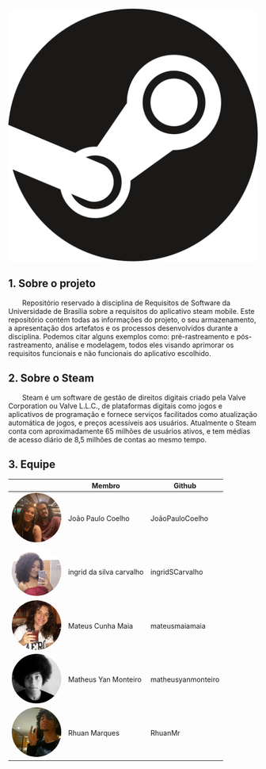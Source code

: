<center>

![logo](./assets/steam-logo.svg)

</center>

## 1. Sobre o projeto

&emsp;&emsp;Repositório reservado à disciplina de Requisitos de Software da Universidade de Brasília sobre a requisitos do aplicativo steam mobile. Este repositório contém todas as informações do projeto, o seu armazenamento, a apresentação dos artefatos e os processos desenvolvidos durante a disciplina. Podemos citar alguns exemplos como: pré-rastreamento e pós-rastreamento, análise e modelagem, todos eles visando aprimorar os requisitos funcionais e não funcionais do aplicativo escolhido.

## 2. Sobre o Steam

&emsp;&emsp;Steam é um software de gestão de direitos digitais criado pela Valve Corporation ou Valve L.L.C., de plataformas digitais como jogos e aplicativos de programação e fornece serviços facilitados como atualização automática de jogos, e preços acessíveis aos usuários. Atualmente o Steam conta com aproximadamente 65 milhões de usuários ativos, e tem médias de acesso diário de 8,5 milhões de contas ao mesmo tempo.

## 3. Equipe
<center>  

|                                                           | Membro             | Github            |
| --------------------------------------------------------- | ------------------ | ----------------- |
| <img src="./assets/participantes/joao.jpg" width="100" style="border-radius: 70%"/>  |João Paulo Coelho | JoãoPauloCoelho  |
| <img src="./assets/participantes/ingrid.jpg" width="100" style="border-radius: 70%"/>  |ingrid da silva carvalho | ingridSCarvalho |
| <img src="./assets/participantes/maia.jpg" width="100" style="border-radius: 70%"/>  |Mateus Cunha Maia | mateusmaiamaia  |
| <img src="./assets/participantes/monteiro.jpg" width="100" style="border-radius: 70%"/>  |Matheus Yan Monteiro| matheusyanmonteiro |
| <img src="./assets/participantes/rhuan.jpg" width="100" style="border-radius: 70%"/>  |Rhuan Marques  | RhuanMr  |

</center>